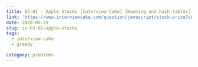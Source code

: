 ```yaml
---
title: 03-01 - Apple Stocks [Interview Cake] [Hashing and hash tables]
link: 'https://www.interviewcake.com/question/javascript/stock-price?course=fc1&section=greedy'
date: 2020-05-29
slug: ic-03-01-apple-stocks
tags:
  - interview-cake
  - greedy

category: problems
---
```


<!-- embed:3.01_apple_stocks.js -->
